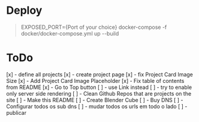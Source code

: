 # Deploy

> EXPOSED_PORT={Port of your choice} docker-compose -f docker/docker-compose.yml up --build

# ToDo

[x] - define all projects
[x] - create project page
[x] - fix Project Card Image Size
[x] - Add Project Card Image Placeholder
[x] - Fix table of contents from README
[x] - Go to Top button
[ ] - use Link instead <a>
[ ] - try to enable only server side rendering
[ ] - Clean Github Repos that are projects on the site
[ ] - Make this README
[ ] - Create Blender Cube
[ ] - Buy DNS
[ ] - Configurar todos os sub dns
[ ] - mudar todos os urls em todo o lado
[ ] - publicar

